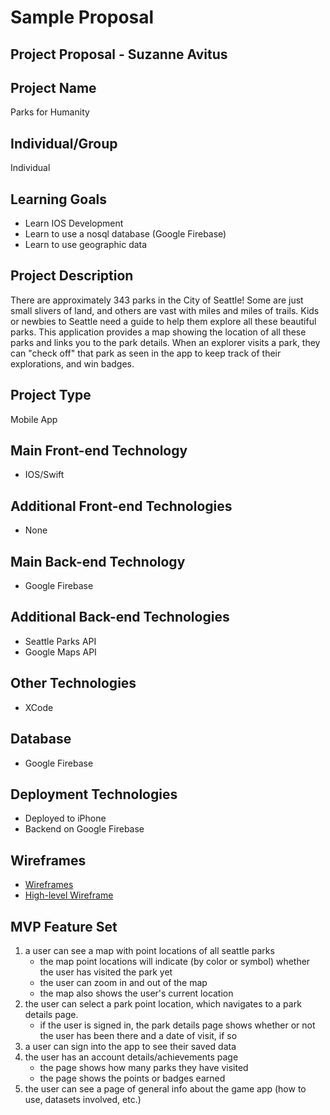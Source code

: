 # Sample Proposal

## Project Proposal - Suzanne Avitus

## Project Name

Parks for Humanity

## Individual/Group

Individual

## Learning Goals

- Learn IOS Development
- Learn to use a nosql database (Google Firebase)
- Learn to use geographic data

## Project Description

There are approximately 343 parks in the City of Seattle! Some are just small slivers of land, and others are vast with miles and miles of trails. Kids or newbies to Seattle need a guide to help them explore all these beautiful parks. 
This application provides a map showing the location of all these parks and links you to the park details. When an explorer visits a park, they can "check off" that park as seen in the app to keep track of their explorations, and win badges.

## Project Type

Mobile App

## Main Front-end Technology

- IOS/Swift

## Additional Front-end Technologies

- None

## Main Back-end Technology

- Google Firebase

## Additional Back-end Technologies

- Seattle Parks API
- Google Maps API

## Other Technologies

- XCode

## Database 

- Google Firebase

## Deployment Technologies

- Deployed to iPhone
- Backend on Google Firebase

## Wireframes

- [Wireframes](https://drive.google.com/drive/folders/1esk8qN2Lwl4Vn7ecCTkKdhQVsIzwtTZS)
- [High-level Wireframe](https://imgur.com/YUvCxY4)

## MVP Feature Set

1.  a user can see a map with point locations of all seattle parks
	- the map point locations will indicate (by color or symbol) whether the user has visited the park yet
	- the user can zoom in and out of the map 
	- the map also shows the user's current location
2.  the user can select a park point location, which navigates to a park details page.
	- if the user is signed in, the park details page shows whether or not the user has been there and a date of visit, if so
3. a user can sign into the app to see their saved data
4. the user has an account details/achievements page
	- the page shows how many parks they have visited
	- the page shows the points or badges earned
5. the user can see a page of general info about the game app (how to use, datasets involved, etc.)
	
 
